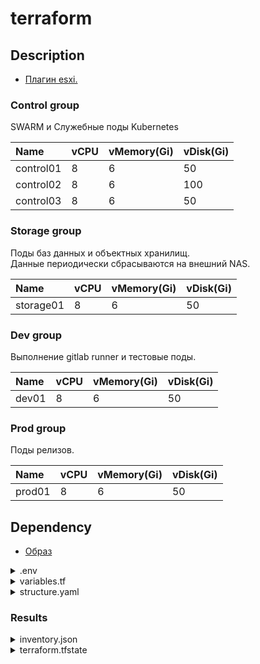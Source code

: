 # terraform
## Description
* [Плагин esxi.](https://github.com/josenk/terraform-provider-esxi)
### Control group
SWARM и Служебные поды Kubernetes

| Name      | vCPU | vMemory(Gi) | vDisk(Gi) | 
|:----------|:-----|:------------|:----------|
| control01 | 8    | 6           | 50        |
| control02 | 8    | 6           | 100       |
| control03 | 8    | 6           | 50        |

### Storage group
Поды баз данных и объектных хранилищ.  
Данные периодически сбрасываются на внешний NAS.

| Name      | vCPU | vMemory(Gi) | vDisk(Gi) | 
|:----------|:-----|:------------|:----------|
| storage01 | 8    | 6           | 50        |

### Dev group
Выполнение gitlab runner и тестовые поды.

| Name  | vCPU | vMemory(Gi) | vDisk(Gi) | 
|:------|:-----|:------------|:----------|
| dev01 | 8    | 6           | 50        |

### Prod group
Поды релизов.

| Name   | vCPU | vMemory(Gi) | vDisk(Gi) | 
|:-------|:-----|:------------|:----------|
| prod01 | 8    | 6           | 50        |

## Dependency
* [Образ](https://github.com/FZEN475/terraform-image.git)

<details><summary> .env </summary>

```properties
TERRAFORM_REPO="https://github.com/FZEN475/terraform.git"
#GIT_EXTRA_PARAM="-btemp_branch"
ESXI_SERVER=""
SECURE_SERVER=""
SECURE_PATH=""
APPLY="true"
```
</details>
<details><summary> variables.tf </summary>

```terraform
variable "esxi_hostname" {
  default = "esxi"
}

variable "esxi_hostport" {
  default = "22"
}

variable "esxi_username" {
  default = "root"
}

variable "esxi_password" {
  default = "xxxxxxxx"
}
```
</details>
<details><summary> structure.yaml </summary>

```terraform
variable "esxi_hostname" {
  default = "esxi"
}

variable "esxi_hostport" {
  default = "22"
}

variable "esxi_username" {
  default = "root"
}

variable "esxi_password" {
  default = "xxxxxxxx"
}
```
</details>

### Results

<details><summary> inventory.json  </summary>

```json
{
  "control": {
    "hosts": {
      "control02": null,
      "control03": null
    }
  },
  "control_main": {
    "hosts": {
      "control01": null
    }
  },
  "dev": {
    "hosts": {
      "dev01": null
    }
  },
  "prod": {
    "hosts": {
      "prod01": null
    }
  },
  "storage": {
    "hosts": {
      "storage01": null
    }
  }
}
```
</details>

<details><summary> terraform.tfstate  </summary>

```json
{
  "version": 4,
  "terraform_version": "1.10.3",
  "serial": 39,
  "lineage": "6e7d4900-866e-41f1-0219-585fb63fd763",
  "outputs": {
    "control": {
      "value": [
        "control02",
        "control03"
      ],
      "type": [
        "tuple",
        [
          "string",
          "string"
        ]
      ]
    },
    "control_main": {
      "value": [
        "control01"
      ],
      "type": [
        "tuple",
        [
          "string"
        ]
      ]
    },
    "dev": {
      "value": [
        "dev01"
      ],
      "type": [
        "tuple",
        [
          "string"
        ]
      ]
    },
    "prod": {
      "value": [
        "prod01"
      ],
      "type": [
        "tuple",
        [
          "string"
        ]
      ]
    },
    "storage": {
      "value": [
        "storage01"
      ],
      "type": [
        "tuple",
        [
          "string"
        ]
      ]
    }
  },
  "resources": [
  ]
}
```
</details>